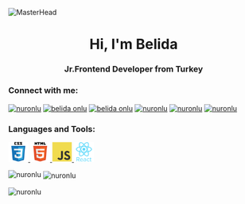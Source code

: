 ![MasterHead](https://as1.ftcdn.net/v2/jpg/03/32/21/56/1000_F_332215667_FRtsNh6JCtsstNqBlLmiP5dixFFWNJfS.jpg)

<h1 align="center">Hi, I'm Belida</h1>
<h3 align="center">Jr.Frontend Developer from Turkey</h3>

<h3 align="left">Connect with me:</h3>
<p align="left">
<a href="https://codepen.io/nuronlu" target="blank"><img align="center" src="https://raw.githubusercontent.com/rahuldkjain/github-profile-readme-generator/master/src/images/icons/Social/codepen.svg" alt="nuronlu" height="30" width="40" /></a>
<a href="https://linkedin.com/in/belida onlu" target="blank"><img align="center" src="https://raw.githubusercontent.com/rahuldkjain/github-profile-readme-generator/master/src/images/icons/Social/linked-in-alt.svg" alt="belida onlu" height="30" width="40" /></a>
<a href="https://dribbble.com/belida onlu" target="blank"><img align="center" src="https://raw.githubusercontent.com/rahuldkjain/github-profile-readme-generator/master/src/images/icons/Social/dribbble.svg" alt="belida onlu" height="30" width="40" /></a>
<a href="https://medium.com/nuronlu" target="blank"><img align="center" src="https://raw.githubusercontent.com/rahuldkjain/github-profile-readme-generator/master/src/images/icons/Social/medium.svg" alt="nuronlu" height="30" width="40" /></a>
<a href="https://www.hackerrank.com/nuronlu" target="blank"><img align="center" src="https://raw.githubusercontent.com/rahuldkjain/github-profile-readme-generator/master/src/images/icons/Social/hackerrank.svg" alt="nuronlu" height="30" width="40" /></a>
<a href="https://discord.gg/nuronlu" target="blank"><img align="center" src="https://raw.githubusercontent.com/rahuldkjain/github-profile-readme-generator/master/src/images/icons/Social/discord.svg" alt="nuronlu" height="30" width="40" /></a>
</p>

<h3 align="left">Languages and Tools:</h3>
<p align="left"> <a href="https://www.w3schools.com/css/" target="_blank" rel="noreferrer"> <img src="https://raw.githubusercontent.com/devicons/devicon/master/icons/css3/css3-original-wordmark.svg" alt="css3" width="40" height="40"/> </a> <a href="https://www.w3.org/html/" target="_blank" rel="noreferrer"> <img src="https://raw.githubusercontent.com/devicons/devicon/master/icons/html5/html5-original-wordmark.svg" alt="html5" width="40" height="40"/> </a> <a href="https://developer.mozilla.org/en-US/docs/Web/JavaScript" target="_blank" rel="noreferrer"> <img src="https://raw.githubusercontent.com/devicons/devicon/master/icons/javascript/javascript-original.svg" alt="javascript" width="40" height="40"/> </a> <a href="https://reactjs.org/" target="_blank" rel="noreferrer"> <img src="https://raw.githubusercontent.com/devicons/devicon/master/icons/react/react-original-wordmark.svg" alt="react" width="40" height="40"/> </a> </p>

<p><img align="left" src="https://github-readme-stats.vercel.app/api/top-langs?username=nuronlu&show_icons=true&locale=en&layout=compact" alt="nuronlu" /></p>

<p>&nbsp;<img align="center" src="https://github-readme-stats.vercel.app/api?username=nuronlu&show_icons=true&locale=en" alt="nuronlu" /></p>

<p><img align="center" src="https://github-readme-streak-stats.herokuapp.com/?user=nuronlu&" alt="nuronlu" /></p>




